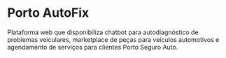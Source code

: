 # Porto AutoFix
Plataforma web que disponibiliza chatbot para autodiagnóstico de problemas veiculares, marketplace de peças para veículos automotivos e agendamento de serviços para clientes Porto Seguro Auto.
